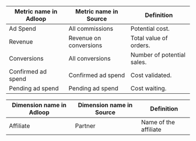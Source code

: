 

|  **Metric name in Adloop**  |  **Metric name in Source**  |  **Definition**  | 
|  --- |  --- |  --- | 
|  Ad Spend | All commissions | Potential cost. | 
|   Revenue | Revenue on conversions | Total value of orders. | 
|   Conversions | All conversions | Number of potential sales. | 
|   Confirmed ad spend | Confirmed ad spend | Cost validated. | 
|   Pending ad spend | Pending ad spend | Cost waiting. | 



|  **Dimension name in Adloop**  |  **Dimension name in Source**  |  **Definition**  | 
|  --- |  --- |  --- | 
|   Affiliate | Partner | Name of the affiliate | 





